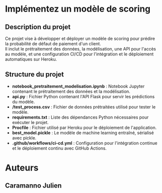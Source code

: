 # Implémentez un modèle de scoring

## Description du projet
Ce projet vise à développer et déployer un modèle de scoring pour prédire la probabilité de défaut de paiement d'un client.  
Il inclut le prétraitement des données, la modélisation, une API pour l'accès au modèle, et une configuration CI/CD pour l'intégration et le déploiement automatiques sur Heroku.

## Structure du projet
- **notebook_pretraitement_modelisation.ipynb** : Notebook Jupyter contenant le prétraitement des données et la modélisation.
- **api.py** : Fichier Python contenant l'API Flask pour servir les prédictions du modèle.
- **/test_process.csv** : Fichier de données prétraitées utilisé pour tester le modèle.
- **requirements.txt** : Liste des dépendances Python nécessaires pour exécuter le projet.
- **Procfile** : Fichier utilisé par Heroku pour le déploiement de l'application.
- **best_model.pickle** : Le modèle de machine learning entraîné, sérialisé avec pickle.
- **.github/workflows/ci-cd.yml** : Configuration pour l'intégration continue et le déploiement continu avec GitHub Actions.


# Auteurs
## Caramanno Julien

